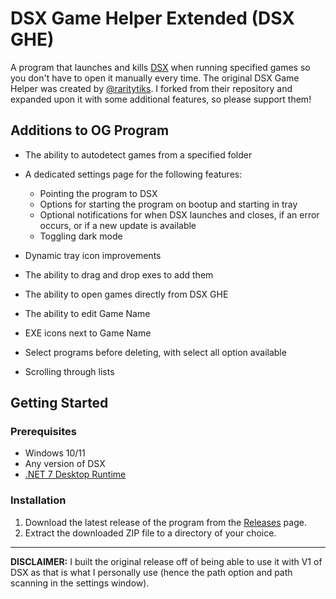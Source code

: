 # DSX Game Helper Extended (DSX GHE)

A program that launches and kills [DSX](https://store.steampowered.com/app/1812620/DSX/) when running specified games so you don't have to open it manually every time. The original DSX Game Helper was created by [@raritytiks](https://github.com/raritytiks). I forked from their repository and expanded upon it with some additional features, so please support them!

## Additions to OG Program
* The ability to autodetect games from a specified folder
* A dedicated settings page for the following features:

  - Pointing the program to DSX
  - Options for starting the program on bootup and starting in tray
  - Optional notifications for when DSX launches and closes, if an error occurs, or if a new update is available
  - Toggling dark mode
    
* Dynamic tray icon improvements
* The ability to drag and drop exes to add them
* The ability to open games directly from DSX GHE
* The ability to edit Game Name
* EXE icons next to Game Name
* Select programs before deleting, with select all option available
* Scrolling through lists

## Getting Started
### Prerequisites

- Windows 10/11
- Any version of DSX
- [.NET 7 Desktop Runtime](https://dotnet.microsoft.com/en-us/download/dotnet/thank-you/runtime-desktop-7.0.14-windows-x64-installer)

### Installation

1. Download the latest release of the program from the [Releases](https://github.com/raritytiks/dsx-game-helper/releases) page.
2. Extract the downloaded ZIP file to a directory of your choice.
---

**DISCLAIMER:** I built the original release off of being able to use it with V1 of DSX as that is what I personally use (hence the path option and path scanning in the settings window). 
